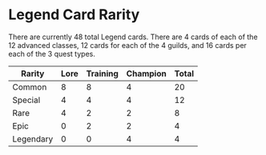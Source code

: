 # Legend Card Rarity

There are currently 48 total Legend cards. There are 4 cards of each of the 12 advanced classes, 12 cards for each of the 4 guilds, and 16 cards per each of the 3 quest types.

| Rarity    | Lore | Training | Champion | Total |
| --------- | ---- | -------- | -------- | ----- |
| Common    | 8    | 8        | 4        | 20    |
| Special   | 4    | 4        | 4        | 12    |
| Rare      | 4    | 2        | 2        | 8     |
| Epic      | 0    | 2        | 2        | 4     |
| Legendary | 0    | 0        | 4        | 4     |

#### &#x20;<a href="#_hih5ify0ye98" id="_hih5ify0ye98"></a>
